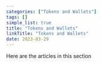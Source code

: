 ```yaml
---
categories: ["Tokens and Wallets"]
tags: []
simple_list: true
title: "Tokens and Wallets"
linkTitle: "Tokens and Wallets"
date: 2023-03-29
---
```

Here are the articles in this section

